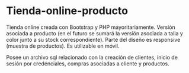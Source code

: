 # Tienda-online-producto
Tienda online creada con Bootstrap y PHP mayoritariamente. Versión asociada a producto (en el futuro se sumará la versión asociada a talla y color junto a su stock correspondiente).
Parte del diseño es responsive (muestra de productos). Es utilizable en móvil.

Posee un archivo sql relacionado con la creación de clientes, inicio de sesión por credenciales, compras asociadas a cliente y productos.
